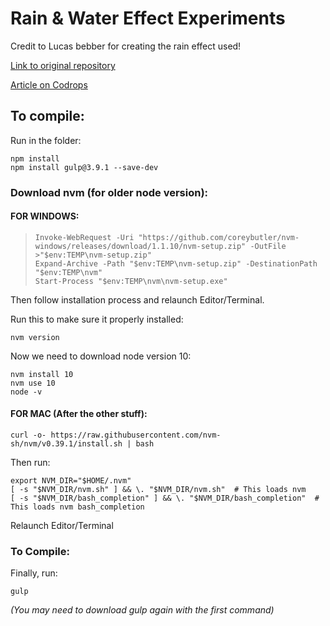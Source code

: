 
# Rain & Water Effect Experiments

Credit to Lucas bebber for creating the rain effect used! 

[Link to original repository](https://github.com/codrops/RainEffect)

[Article on Codrops](http://tympanus.net/codrops/?p=25417)

## To compile:

Run in the folder:
```
npm install
npm install gulp@3.9.1 --save-dev
```
### Download nvm (for older node version):

#### FOR WINDOWS:
>```
>Invoke-WebRequest -Uri "https://github.com/coreybutler/nvm-windows/releases/download/1.1.10/nvm-setup.zip" -OutFile >"$env:TEMP\nvm-setup.zip"
>Expand-Archive -Path "$env:TEMP\nvm-setup.zip" -DestinationPath "$env:TEMP\nvm"
>Start-Process "$env:TEMP\nvm\nvm-setup.exe"
>```

Then follow installation process and relaunch Editor/Terminal.

Run this to make sure it properly installed:
```
nvm version
```


Now we need to download node version 10:
```
nvm install 10
nvm use 10
node -v
```


#### FOR MAC (After the other stuff):
```
curl -o- https://raw.githubusercontent.com/nvm-sh/nvm/v0.39.1/install.sh | bash
```

Then run:

```
export NVM_DIR="$HOME/.nvm"
[ -s "$NVM_DIR/nvm.sh" ] && \. "$NVM_DIR/nvm.sh"  # This loads nvm
[ -s "$NVM_DIR/bash_completion" ] && \. "$NVM_DIR/bash_completion"  # This loads nvm bash_completion
```
Relaunch Editor/Terminal

### To Compile:

Finally, run:

```
gulp
```
*(You may need to download gulp again with the first command)*

